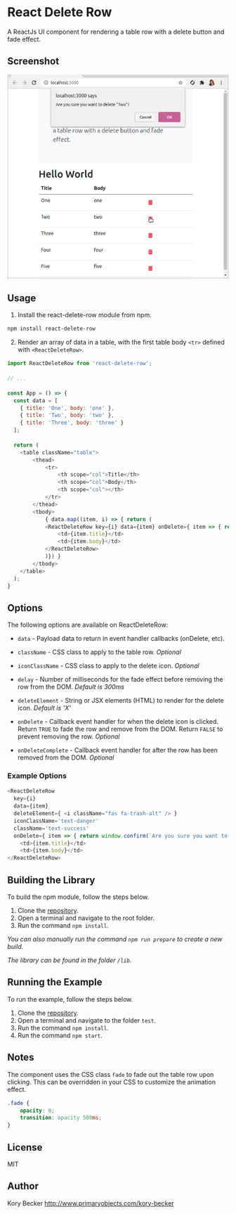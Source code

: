 React Delete Row
================

A ReactJs UI component for rendering a table row with a delete button and fade effect.

## Screenshot

![ReactJs component for deleting a row in a table with a fade effect.](https://raw.githubusercontent.com/primaryobjects/react-delete-row/master/screenshot.gif)

## Usage

1. Install the react-delete-row module from npm.

```bash
npm install react-delete-row
```

2. Render an array of data in a table, with the first table body `<tr>` defined with `<ReactDeleteRow>`.

```js
import ReactDeleteRow from 'react-delete-row';

// ...

const App = () => {
  const data = [
    { title: 'One', body: 'one' },
    { title: 'Two', body: 'two' },
    { title: 'Three', body: 'three' }
  ];

  return (
    <table className="table">
        <thead>
            <tr>
                <th scope="col">Title</th>
                <th scope="col">Body</th>
                <th scope="col"></th>
            </tr>
        </thead>
        <tbody>
            { data.map((item, i) => { return (
            <ReactDeleteRow key={i} data={item} onDelete={ item => { return window.confirm(`Are you sure?`) }}>
                <td>{item.title}</td>
                <td>{item.body}</td>
            </ReactDeleteRow>
            )}) }
        </tbody>
    </table>
  );
}
```

## Options

The following options are available on ReactDeleteRow:

- `data` - Payload data to return in event handler callbacks (onDelete, etc).

- `className` - CSS class to apply to the table row. *Optional*

- `iconClassName` - CSS class to apply to the delete icon. *Optional*

- `delay` - Number of milliseconds for the fade effect before removing the row from the DOM. *Default is 300ms*

- `deleteElement` - String or JSX elements (HTML) to render for the delete icon. *Default is 'X'*

- `onDelete` - Callback event handler for when the delete icon is clicked. Return `TRUE` to fade the row and remove from the DOM. Return `FALSE` to prevent removing the row. *Optional*

- `onDeleteComplete` - Callback event handler for after the row has been removed from the DOM. *Optional*

### Example Options

```js
<ReactDeleteRow
  key={i}
  data={item}
  deleteElement={ <i className="fas fa-trash-alt" /> }
  iconClassName='text-danger'
  className='text-success'
  onDelete={ item => { return window.confirm(`Are you sure you want to delete "${item.title}"?`) }}>
    <td>{item.title}</td>
    <td>{item.body}</td>
</ReactDeleteRow>
```

## Building the Library

To build the npm module, follow the steps below.

1. Clone the [repository](https://github.com/primaryobjects/react-delete-row).
2. Open a terminal and navigate to the root folder.
3. Run the command `npm install`.

*You can also manually run the command `npm run prepare` to create a new build.*

*The library can be found in the folder `/lib`.*

## Running the Example

To run the example, follow the steps below.

1. Clone the [repository](https://github.com/primaryobjects/react-delete-row).
2. Open a terminal and navigate to the folder `test`.
3. Run the command `npm install`.
4. Run the command `npm start`.

## Notes

The component uses the CSS class `fade` to fade out the table row upon clicking. This can be overridden in your CSS to customize the animation effect.

```css
.fade {
    opacity: 0;
    transition: opacity 500ms;
}
```

## License

MIT

## Author

Kory Becker http://www.primaryobjects.com/kory-becker
